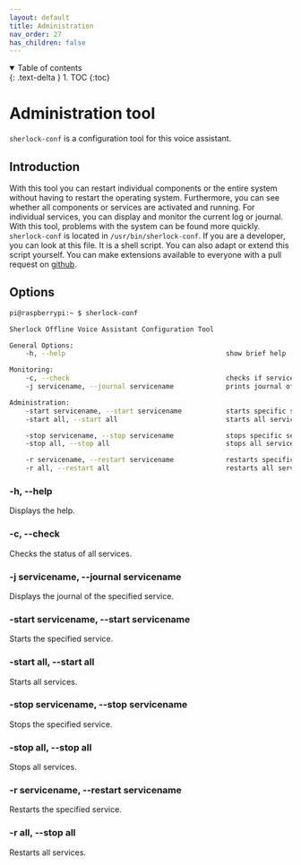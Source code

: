 ```yaml
---
layout: default 
title: Administration 
nav_order: 27 
has_children: false
---
```


<details open markdown="block">
  <summary>
    Table of contents
  </summary>
  {: .text-delta }
1. TOC
{:toc}
</details>

# Administration tool

`sherlock-conf` is a configuration tool for this voice assistant.

## Introduction

With this tool you can restart individual components or the entire system without having to restart the operating
system. Furthermore, you can see whether all components or services are activated and running. For individual services,
you can display and monitor the current log or journal. With this tool, problems with the system can be found more
quickly. `sherlock-conf` is located in `/usr/bin/sherlock-conf`. If you are a developer, you can look at this file. It
is a shell script. You can also adapt or extend this script yourself. You can make extensions available to everyone with
a pull request on [github](https://github.com/th-koeln-intia/ip-sprachassistent-team4/pulls).

## Options

```bash
pi@raspberrypi:~ $ sherlock-conf

Sherlock Offline Voice Assistant Configuration Tool

General Options:
    -h, --help                                        show brief help

Monitoring:
    -c, --check                                       checks if services are running
    -j servicename, --journal servicename             prints journal of the service

Administration:
    -start servicename, --start servicename           starts specific service
    -start all, --start all                           starts all services

    -stop servicename, --stop servicename             stops specific service
    -stop all, --stop all                             stops all services

    -r servicename, --restart servicename             restarts specific service
    -r all, --restart all                             restarts all services
```

### -h, --help

Displays the help.

### -c, --check

Checks the status of all services.

### -j servicename, --journal servicename

Displays the journal of the specified service.

### -start servicename, --start servicename

Starts the specified service.

### -start all, --start all

Starts all services.

### -stop servicename, --stop servicename

Stops the specified service.

### -stop all, --stop all

Stops all services.

### -r servicename, --restart servicename

Restarts the specified service.

### -r all, --stop all

Restarts all services.